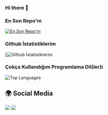 ### Hi there 👋


### En Son Repo'm
[![En Son Repo'm](https://github-readme-stats.vercel.app/api/pin/?username=matr1e&repo=supervizor-bot)](https://github.com/anuraghazra/github-readme-stats)
### Github İstatistiklerim
[![Github İstatistiklerim](https://github-readme-stats.vercel.app/api?username=matr1e&show_icons=true&theme=graident)
### Çokça Kullandığım Programlama Dil(ler)i
![Top Languages](https://github-readme-stats.vercel.app/api/top-langs/?username=matr1e&layout=compact&theme=tokyonight)


## 🌍 Social Media

<a href="https://discord.com/users/927598578757664769"><img src="https://img.shields.io/badge/Matrié%20-7289DA.svg?&style=for-the-badge&logo=discord&logoColor=white"></a>
<a href="https://www.instagram.com/matr1e/"><img src="https://img.shields.io/badge/Matrié%20-D90070.svg?&style=for-the-badge&logo=instagram&logoColor=white"></a>
